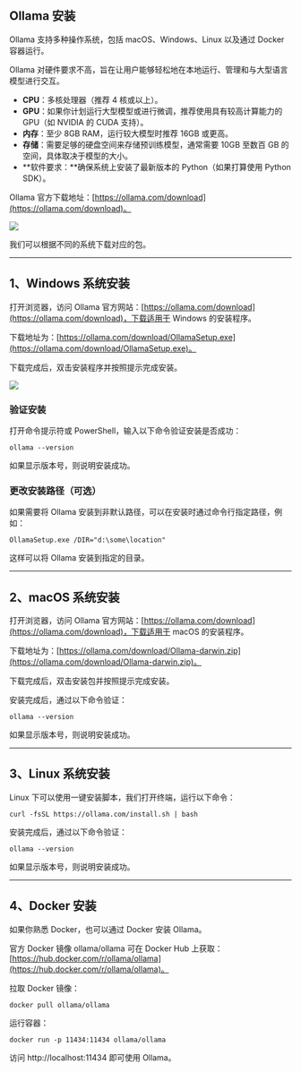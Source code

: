 ## Ollama 安装

Ollama 支持多种操作系统，包括 macOS、Windows、Linux 以及通过 Docker 容器运行。

Ollama 对硬件要求不高，旨在让用户能够轻松地在本地运行、管理和与大型语言模型进行交互。

+   **CPU**：多核处理器（推荐 4 核或以上）。
+   **GPU**：如果你计划运行大型模型或进行微调，推荐使用具有较高计算能力的 GPU（如 NVIDIA 的 CUDA 支持）。
+   **内存**：至少 8GB RAM，运行较大模型时推荐 16GB 或更高。
+   **存储**：需要足够的硬盘空间来存储预训练模型，通常需要 10GB 至数百 GB 的空间，具体取决于模型的大小。
+   **软件要求：**确保系统上安装了最新版本的 Python（如果打算使用 Python SDK）。

Ollama 官方下载地址：[https://ollama.com/download](https://ollama.com/download)。

![](https://www.runoob.com/wp-content/uploads/2025/02/c8a389a9-0156-4549-9db4-ffdca51b421d.png)

我们可以根据不同的系统下载对应的包。

* * *

## 1、Windows 系统安装

打开浏览器，访问 Ollama 官方网站：[https://ollama.com/download](https://ollama.com/download)，下载适用于 Windows 的安装程序。

下载地址为：[https://ollama.com/download/OllamaSetup.exe](https://ollama.com/download/OllamaSetup.exe)。

下载完成后，双击安装程序并按照提示完成安装。

![](https://www.runoob.com/wp-content/uploads/2025/02/0__Y21oZ83BrPS7Wei.png)

### 验证安装

打开命令提示符或 PowerShell，输入以下命令验证安装是否成功：

```
ollama --version
```

如果显示版本号，则说明安装成功。

### 更改安装路径（可选）

如果需要将 Ollama 安装到非默认路径，可以在安装时通过命令行指定路径，例如：

```
OllamaSetup.exe /DIR="d:\some\location"
```

这样可以将 Ollama 安装到指定的目录。

* * *

## 2、macOS 系统安装

打开浏览器，访问 Ollama 官方网站：[https://ollama.com/download](https://ollama.com/download)，下载适用于 macOS 的安装程序。

下载地址为：[https://ollama.com/download/Ollama-darwin.zip](https://ollama.com/download/Ollama-darwin.zip)。

下载完成后，双击安装包并按照提示完成安装。

安装完成后，通过以下命令验证：

```
ollama --version
```

如果显示版本号，则说明安装成功。

* * *

## 3、Linux 系统安装

Linux 下可以使用一键安装脚本，我们打开终端，运行以下命令：

```
curl -fsSL https://ollama.com/install.sh | bash
```

安装完成后，通过以下命令验证：

```
ollama --version
```

如果显示版本号，则说明安装成功。

* * *

## 4、Docker 安装

如果你熟悉 Docker，也可以通过 Docker 安装 Ollama。

官方 Docker 镜像 ollama/ollama 可在 Docker Hub 上获取：[https://hub.docker.com/r/ollama/ollama](https://hub.docker.com/r/ollama/ollama)。

拉取 Docker 镜像：

```
docker pull ollama/ollama
```

运行容器：

```
docker run -p 11434:11434 ollama/ollama
```

访问 http://localhost:11434 即可使用 Ollama。